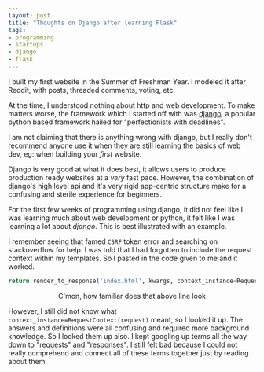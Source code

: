 ```yaml
---
layout: post
title: "Thoughts on Django after learning Flask"
tags:
- programming
- startups
- django
- flask
---
```


<!--
I have been working nonstop on my first web application!!... Darehut. You can check it out if you'd like. *Depending on when you read this it may or may not still be in debug mode.*

EDIT: And now it's discontinued :(

Darehut was started mid-Summer after I finished my large scale java applet game, which you can read about [here](http://codelucas.com/). Game programming is fun and all but I had already finished two games, *both in java*, and I needed to touch something new.
-->
I built my first website in the Summer of Freshman Year. I modeled it after Reddit, with posts, threaded comments, voting, etc.

At the time, I understood nothing about http and web development. To make matters worse, the framework which I started off with was [django](), a popular python based framework hailed for "perfectionists with deadlines".

I am not claiming that there is anything wrong with django, but I really don't recommend anyone use it when they are still learning the basics of web dev, eg: when building your *first* website.

Django is very good at what it does best, it allows users to produce production ready websites at a *very* fast pace. However, the combination of django's high level api and it's very rigid app-centric structure make for a confusing and sterile experience for beginners. 

For the first few weeks of programming using django, it did not feel like I was learning much about web development or python, it felt like I was learning a lot about *django*. This is best illustrated with an example.

I remember seeing that famed `CSRF` token error and searching on stackoverflow for help. I was told that I had forgotten to include the request context within my templates. So I pasted in the code given to me and it worked.

```python
return render_to_response('index.html', kwargs, context_instance=RequestContext(request))
```
<center>C'mon, how familiar does that above line look</center>

However, I still did not know what `context_instance=RequestContext(request)` meant, so I looked it up. The answers and definitions were all confusing and required more background knowledge. So I looked them up also. I kept googling up terms all the way down to "requests" and "responses". I still felt bad because I could not really comprehend and connect all of these terms together just by reading about them.  





